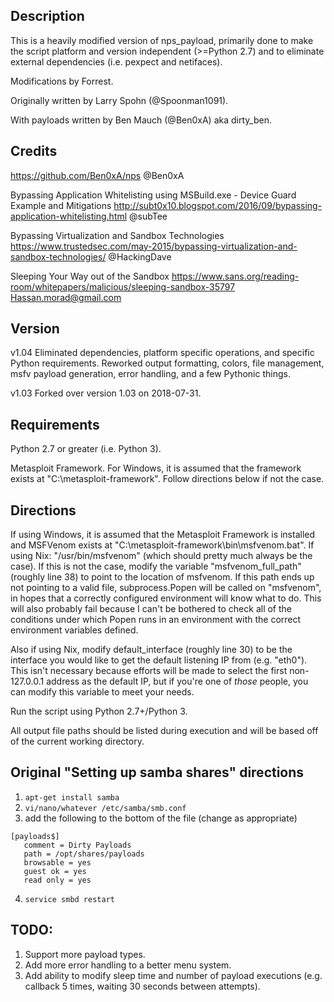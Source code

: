 Description
-------------------------------------------------------------------------------------------
This is a heavily modified version of nps_payload, primarily done to make the script platform and version independent (>=Python 2.7) and to eliminate external dependencies (i.e. pexpect and netifaces).


Modifications by Forrest.

Originally written by Larry Spohn (@Spoonman1091).

With payloads written by Ben Mauch (@Ben0xA) aka dirty_ben.



Credits
-------------------------------------------------------------------------------------------
https://github.com/Ben0xA/nps
@Ben0xA

Bypassing Application Whitelisting using MSBuild.exe - Device Guard Example and Mitigations
http://subt0x10.blogspot.com/2016/09/bypassing-application-whitelisting.html
@subTee

Bypassing Virtualization and Sandbox Technologies
https://www.trustedsec.com/may-2015/bypassing-virtualization-and-sandbox-technologies/
@HackingDave

Sleeping Your Way out of the Sandbox
https://www.sans.org/reading-room/whitepapers/malicious/sleeping-sandbox-35797
Hassan.morad@gmail.com



Version
-------------------------------------------------------------------------------------------
v1.04
  Eliminated dependencies, platform specific operations, and specific Python requirements. Reworked output formatting, colors, file management, msfv payload generation, error handling, and a few Pythonic things.

v1.03
  Forked over version 1.03 on 2018-07-31.



Requirements
-------------------------------------------------------------------------------------------
Python 2.7 or greater (i.e. Python 3).

Metasploit Framework. For Windows, it is assumed that the framework exists at "C:\metasploit-framework". Follow directions below if not the case.


Directions
-------------------------------------------------------------------------------------------
If using Windows, it is assumed that the Metasploit Framework is installed and MSFVenom exists at "C:\metasploit-framework\bin\msfvenom.bat". If using Nix: "/usr/bin/msfvenom" (which should pretty much always be the case). If this is not the case, modify the variable "msfvenom_full_path" (roughly line 38) to point to the location of msfvenom. If this path ends up not pointing to a valid file, subprocess.Popen will be called on "msfvenom", in hopes that a correctly configured environment will know what to do. This will also probably fail because I can't be bothered to check all of the conditions under which Popen runs in an environment with the correct environment variables defined.


Also if using Nix, modify default_interface (roughly line 30) to be the interface you would like to get the default listening IP from (e.g. "eth0"). This isn't necessary because efforts will be made to select the first non-127.0.0.1 address as the default IP, but if you're one of *those* people, you can modify this variable to meet your needs.


Run the script using Python 2.7+/Python 3.


All output file paths should be listed during execution and will be based off of the current working directory.


Original "Setting up samba shares" directions
-------------------------------------------------------------------------------------------
1. `apt-get install samba`
2. `vi/nano/whatever /etc/samba/smb.conf`
3. add the following to the bottom of the file (change as appropriate)

```
[payloads$]
   comment = Dirty Payloads
   path = /opt/shares/payloads
   browsable = yes
   guest ok = yes
   read only = yes
```
4. `service smbd restart`



TODO:
-------------------------------------------------------------------------------------------
1. Support more payload types.
2. Add more error handling to a better menu system.
3. Add ability to modify sleep time and number of payload executions (e.g. callback 5 times, waiting 30 seconds between attempts).
